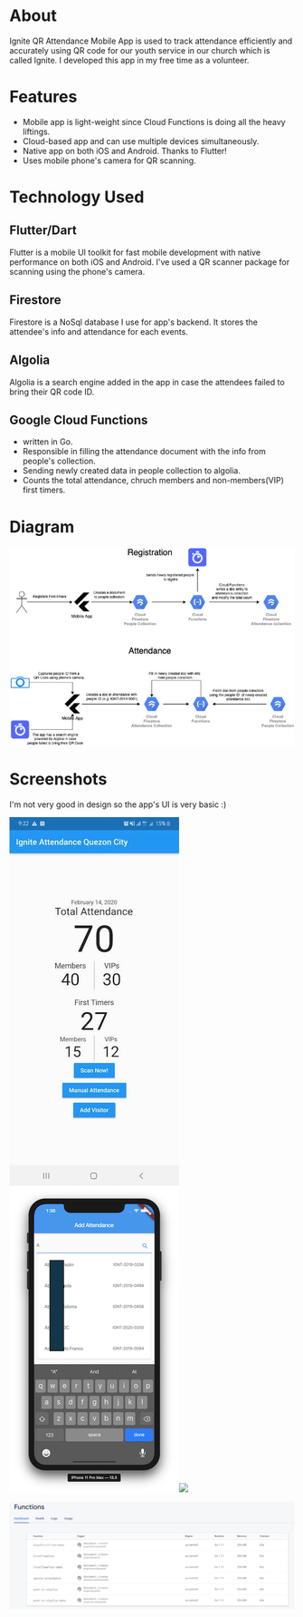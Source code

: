 # About
Ignite QR Attendance Mobile App is used to track attendance efficiently and accurately using QR code for our youth service in our church which is called Ignite. I developed this app in my free time as a volunteer.

# Features
- Mobile app is light-weight since Cloud Functions is doing all the heavy liftings.
- Cloud-based app and can use multiple devices simultaneously.
- Native app on both iOS and Android. Thanks to Flutter!
- Uses mobile phone's camera for QR scanning.

# Technology Used
## Flutter/Dart
Flutter is a mobile UI toolkit for fast mobile development with native performance on both iOS and Android. I've used a QR scanner package for scanning using the phone's camera.

## Firestore
Firestore is a NoSql database I use for app's backend. It stores the attendee's info and attendance for each events.

## Algolia
Algolia is a search engine added in the app in case the attendees failed to bring their QR code ID.

## Google Cloud Functions
- written in Go.
- Responsible in filling the attendance document with the info from people's collection. 
- Sending newly created data in people collection to algolia.
- Counts the total attendance, chruch members and non-members(VIP) first timers.

# Diagram
![](./images/diagram.jpg)

# Screenshots
I'm not very good in design so the app's UI is very basic :)

![](./images/stats.jpg)![](./images/algolia-search.png)![](.images/registration.png)

![](./images/gcloud-functions.png)